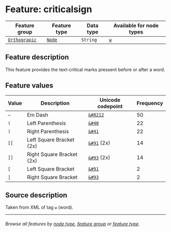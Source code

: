 # Feature: criticalsign

Feature group | Feature type | Data type | Available for node types
---  | --- | --- | --- 
[`Orthograpic`](featuresbygroup.md#orthograpic-features) | [`Node`](featuresbyfeaturetype.md#node-features) | `String` | [`w`](featuresbynodetype.md#word-nodes)

## Feature description 

This feature provides the text-critical marks pressent before or after a word.

## Feature values 

Value | Description | Unicode codepoint | Frequency
--- |  --- | --- | ---
`—` | Em Dash | [`&#8212`](https://www.codetable.net/decimal/8212) | 50
`(` |	Left Parenthesis | [`&#40`](https://www.codetable.net/decimal/40)| 22
`)` |	Right Parenthesis | [`&#41`](https://www.codetable.net/decimal/41)| 22
`[[` | Left Square Bracket (2x) | [`&#91`](https://www.codetable.net/decimal/91) (2x) | 14
`]]` | Right Square Bracket (2x) | [`&#93`](https://www.codetable.net/decimal/91) (2x) | 14
`[` |	Left Square Bracket | [`&#91`](https://www.codetable.net/decimal/91) | 2
`]` |	Right Square Bracket | [`&#93`](https://www.codetable.net/decimal/93) | 2

## Source description

Taken from XML of tag `w` (word).

---
###### *Browse all features by [node type](featuresbynodetype.md#readme), [feature group](featuresbygroup.md#readme) or [feature type](featuresbyfeaturetype.md#readme).*
